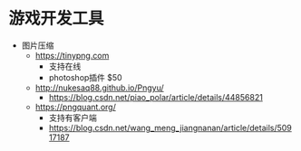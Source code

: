 # 游戏开发工具


- 图片压缩
    - https://tinypng.com
        - 支持在线
        - photoshop插件 $50
    - http://nukesaq88.github.io/Pngyu/
        - https://blog.csdn.net/piao_polar/article/details/44856821
    - https://pngquant.org/
        - 支持有客户端
        - https://blog.csdn.net/wang_meng_jiangnanan/article/details/50917187
    